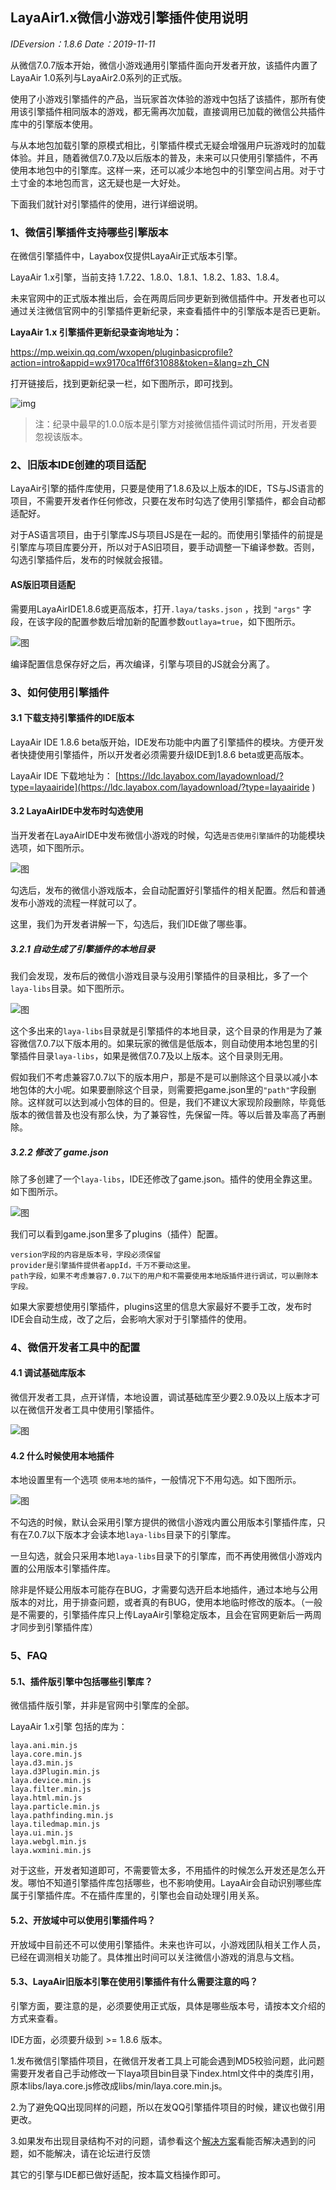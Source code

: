 ## LayaAir1.x微信小游戏引擎插件使用说明

*IDEversion：1.8.6        Date：2019-11-11*

从微信7.0.7版本开始，微信小游戏通用引擎插件面向开发者开放，该插件内置了LayaAir 1.0系列与LayaAir2.0系列的正式版。

使用了小游戏引擎插件的产品，当玩家首次体验的游戏中包括了该插件，那所有使用该引擎插件相同版本的游戏，都无需再次加载，直接调用已加载的微信公共插件库中的引擎版本使用。

与从本地包加载引擎的原模式相比，引擎插件模式无疑会增强用户玩游戏时的加载体验。并且，随着微信7.0.7及以后版本的普及，未来可以只使用引擎插件，不再使用本地包中的引擎库。这样一来，还可以减少本地包中的引擎空间占用。对于寸土寸金的本地包而言，这无疑也是一大好处。

下面我们就针对引擎插件的使用，进行详细说明。



### 1、微信引擎插件支持哪些引擎版本

在微信引擎插件中，Layabox仅提供LayaAir正式版本引擎。

LayaAir 1.x引擎，当前支持 1.7.22、1.8.0、1.8.1、1.8.2、1.83、1.8.4。

未来官网中的正式版本推出后，会在两周后同步更新到微信插件中。开发者也可以通过关注微信官网中的引擎插件更新纪录，来查看插件中的引擎版本是否已更新。

**LayaAir 1.x 引擎插件更新纪录查询地址为：**

https://mp.weixin.qq.com/wxopen/pluginbasicprofile?action=intro&appid=wx9170ca1ff6f31088&token=&lang=zh_CN

打开链接后，找到更新纪录一栏，如下图所示，即可找到。

![img](img/1.png)  

> 注：纪录中最早的1.0.0版本是引擎方对接微信插件调试时所用，开发者要忽视该版本。

### 2、旧版本IDE创建的项目适配

LayaAir引擎的插件库使用，只要是使用了1.8.6及以上版本的IDE，TS与JS语言的项目，不需要开发者作任何修改，只要在发布时勾选了使用引擎插件，都会自动都适配好。

对于AS语言项目，由于引擎库JS与项目JS是在一起的。而使用引擎插件的前提是引擎库与项目库要分开，所以对于AS旧项目，要手动调整一下编译参数。否则，勾选引擎插件后，发布的时候就会报错。

#### AS版旧项目适配

需要用LayaAirIDE1.8.6或更高版本，打开`.laya/tasks.json` ，找到 `"args"` 字段，在该字段的配置参数后增加新的配置参数`outlaya=true`，如下图所示。

![图](img/10.png) 

编译配置信息保存好之后，再次编译，引擎与项目的JS就会分离了。



### 3、如何使用引擎插件

#### 3.1 下载支持引擎插件的IDE版本

LayaAir IDE 1.8.6 beta版开始，IDE发布功能中内置了引擎插件的模块。方便开发者快捷使用引擎插件，所以开发者必须需要升级IDE到1.8.6 beta或更高版本。

LayaAir IDE 下载地址为： [https://ldc.layabox.com/layadownload/?type=layaairide](https://ldc.layabox.com/layadownload/?type=layaairide ) 

#### 3.2 LayaAirIDE中发布时勾选使用

当开发者在LayaAirIDE中发布微信小游戏的时候，勾选`是否使用引擎插件`的功能模块选项，如下图所示。

![图](img/2.png) 

勾选后，发布的微信小游戏版本，会自动配置好引擎插件的相关配置。然后和普通发布小游戏的流程一样就可以了。

这里，我们为开发者讲解一下，勾选后，我们IDE做了哪些事。

##### 3.2.1 自动生成了引擎插件的本地目录

我们会发现，发布后的微信小游戏目录与没用引擎插件的目录相比，多了一个`laya-libs`目录。如下图所示。

![图](img/5.png) 

这个多出来的`laya-libs`目录就是引擎插件的本地目录，这个目录的作用是为了兼容微信7.0.7以下版本用的。如果玩家的微信是低版本，则自动使用本地包里的引擎插件目录`laya-libs`，如果是微信7.0.7及以上版本。这个目录则无用。

假如我们不考虑兼容7.0.7以下的版本用户，那是不是可以删除这个目录以减小本地包体的大小呢。如果要删除这个目录，则需要把game.json里的`"path"`字段删除。这样就可以达到减小包体的目的。但是，我们不建议大家现阶段删除，毕竟低版本的微信普及也没有那么快，为了兼容性，先保留一阵。等以后普及率高了再删除。

##### 3.2.2 修改了 game.json

除了多创建了一个`laya-libs`，IDE还修改了game.json。插件的使用全靠这里。如下图所示。

![图](img/6.png) 

我们可以看到game.json里多了plugins（插件）配置。

```
version字段的内容是版本号，字段必须保留
provider是引擎插件提供者appId，千万不要动这里。
path字段，如果不考虑兼容7.0.7以下的用户和不需要使用本地版插件进行调试，可以删除本字段。
```

如果大家要想使用引擎插件，plugins这里的信息大家最好不要手工改，发布时IDE会自动生成，改了之后，会影响大家对于引擎插件的使用。



### 4、微信开发者工具中的配置

#### 4.1  调试基础库版本

微信开发者工具，点开详情，本地设置，调试基础库至少要2.9.0及以上版本才可以在微信开发者工具中使用引擎插件。 

![图](img/7.png) 

#### 4.2 什么时候使用本地插件

本地设置里有一个选项 `使用本地的插件`，一般情况下不用勾选。如下图所示。

![图](img/8.png) 

不勾选的时候，默认会采用引擎方提供的微信小游戏内置公用版本引擎插件库，只有在7.0.7以下版本才会读本地`laya-libs`目录下的引擎库。

一旦勾选，就会只采用本地`laya-libs`目录下的引擎库，而不再使用微信小游戏内置的公用版本引擎插件库。

除非是怀疑公用版本可能存在BUG，才需要勾选开启本地插件，通过本地与公用版本的对比，用于排查问题，或者真的有BUG，使用本地临时修改的版本。（一般是不需要的，引擎插件库只上传LayaAir引擎稳定版本，且会在官网更新后一两周才同步到引擎插件库）





### 5、FAQ

#### 5.1、插件版引擎中包括哪些引擎库？

微信插件版引擎，并非是官网中引擎库的全部。

LayaAir 1.x引擎 包括的库为：

```
laya.ani.min.js
laya.core.min.js
laya.d3.min.js
laya.d3Plugin.min.js
laya.device.min.js
laya.filter.min.js
laya.html.min.js
laya.particle.min.js
laya.pathfinding.min.js
laya.tiledmap.min.js
laya.ui.min.js
laya.webgl.min.js
laya.wxmini.min.js
```

对于这些，开发者知道即可，不需要管太多，不用插件的时候怎么开发还是怎么开发。哪怕不知道引擎插件库包括哪些，也不影响使用。LayaAir会自动识别哪些库属于引擎插件库。不在插件库里的，引擎也会自动处理引用关系。

#### 5.2、开放域中可以使用引擎插件吗？

开放域中目前还不可以使用引擎插件。未来也许可以，小游戏团队相关工作人员，已经在调测相关功能了。具体推出时间可以关注微信小游戏的消息与文档。

#### 5.3、LayaAir旧版本引擎在使用引擎插件有什么需要注意的吗？

引擎方面，要注意的是，必须要使用正式版，具体是哪些版本号，请按本文介绍的方式来查看。

IDE方面，必须要升级到 >= 1.8.6 版本。

1.发布微信引擎插件项目，在微信开发者工具上可能会遇到MD5校验问题，此问题需要开发者自己手动修改一下laya项目bin目录下index.html文件中的类库引用，原本libs/laya.core.js修改成libs/min/laya.core.min.js。

2.为了避免QQ出现同样的问题，所以在发QQ引擎插件项目的时候，建议也做引用更改。

3.如果发布出现目录结构不对的问题，请参看这个[解决方案](https://ask.layabox.com/question/47984)看能否解决遇到的问题，如不能解决，请在论坛进行反馈

其它的引擎与IDE都已做好适配，按本篇文档操作即可。



